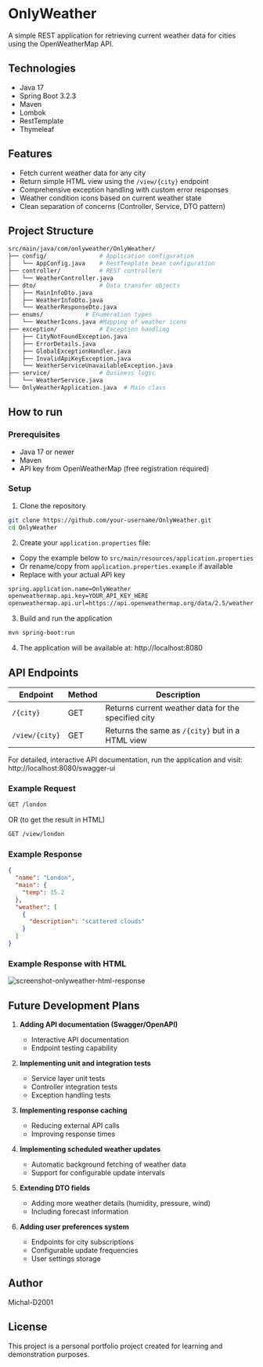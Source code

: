 # OnlyWeather

A simple REST application for retrieving current weather data for cities using the OpenWeatherMap API.

## Technologies
- Java 17
- Spring Boot 3.2.3
- Maven
- Lombok
- RestTemplate
- Thymeleaf

## Features
- Fetch current weather data for any city
- Return simple HTML view using the `/view/{city}` endpoint 
- Comprehensive exception handling with custom error responses
- Weather condition icons based on current weather state
- Clean separation of concerns (Controller, Service, DTO pattern)

## Project Structure

```bash
src/main/java/com/onlyweather/OnlyWeather/
├── config/               # Application configuration
│   └── AppConfig.java    # RestTemplate bean configuration
├── controller/           # REST controllers
│   └── WeatherController.java
├── dto/                  # Data transfer objects
│   ├── MainInfoDto.java
│   ├── WeatherInfoDto.java
│   └── WeatherResponseDto.java
├── enums/            # Enumeration types
│   └── WeatherIcons.java #Mapping of weather icons
├── exception/            # Exception handling
│   ├── CityNotFoundException.java
│   ├── ErrorDetails.java
│   ├── GlobalExceptionHandler.java
│   ├── InvalidApiKeyException.java
│   └── WeatherServiceUnavailableException.java
├── service/              # Business logic
│   └── WeatherService.java
└── OnlyWeatherApplication.java  # Main class
```

## How to run

### Prerequisites
- Java 17 or newer
- Maven
- API key from OpenWeatherMap (free registration required)

### Setup
1. Clone the repository
```bash 
git clone https://github.com/your-username/OnlyWeather.git
cd OnlyWeather
```

2. Create your `application.properties` file:
- Copy the example below to `src/main/resources/application.properties`
- Or rename/copy from `application.properties.example` if available
- Replace with your actual API key
```bash 
spring.application.name=OnlyWeather
openweathermap.api.key=YOUR_API_KEY_HERE
openweathermap.api.url=https://api.openweathermap.org/data/2.5/weather
```

3. Build and run the application 
```bash
mvn spring-boot:run
```

4. The application will be available at: http://localhost:8080

## API Endpoints

|Endpoint|Method|Description|
|--------|------|-----------|
|`/{city}`|GET|Returns current weather data for the specified city|
|`/view/{city}`|GET|Returns the same as `/{city}` but in a HTML view|

For detailed, interactive API documentation, run the application and visit:
http://localhost:8080/swagger-ui

### Example Request
```bash
GET /london
```
OR (to get the result in HTML)
```bash
GET /view/london
```

### Example Response
```json
{
  "name": "London",
  "main": {
    "temp": 15.2
  },
  "weather": [
    {
      "description": "scattered clouds"
    }
  ]
}
```

### Example Response with HTML
![screenshot-onlyweather-html-response](https://github.com/user-attachments/assets/461e5c45-8ab4-4b54-888a-467be62cd8c0)


## Future Development Plans
1. **Adding API documentation (Swagger/OpenAPI)**
   - Interactive API documentation
   - Endpoint testing capability

2. **Implementing unit and integration tests**
   - Service layer unit tests
   - Controller integration tests
   - Exception handling tests

3. **Implementing response caching**
   - Reducing external API calls
   - Improving response times

4. **Implementing scheduled weather updates**
   - Automatic background fetching of weather data
   - Support for configurable update intervals

5. **Extending DTO fields**
   - Adding more weather details (humidity, pressure, wind)
   - Including forecast information

6. **Adding user preferences system**
   - Endpoints for city subscriptions
   - Configurable update frequencies
   - User settings storage

## Author 
Michal-D2001

## License 
This project is a personal portfolio project created for learning and demonstration purposes.

